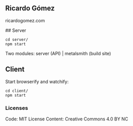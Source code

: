 ## Ricardo Gómez

ricardogomez.com

## Server

```
cd server/
npm start
```

Two modules: server (API) | metalsmith (build site)

## Client

Start browserify and watchify:

```
cd client/
npm start
```


### Licenses

Code: MIT License
Content: Creative Commons 4.0 BY NC
